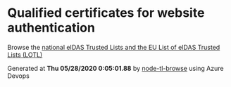 # Qualified certificates for website authentication 
 Browse the [national eIDAS Trusted Lists and the EU List of eIDAS Trusted Lists (LOTL)](https://webgate.ec.europa.eu/tl-browser/#/) 
 
 
Generated at **Thu 05/28/2020  0:05:01.88** by [node-tl-browse](https://github.com/ymedlop/node-tl-browser) using Azure Devops 
